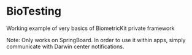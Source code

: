 BioTesting
==========

Working example of very basics of BiometricKit private framework

Note: Only works on SpringBoard. In order to use it within apps, simply communicate with Darwin center notifications.
